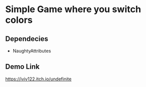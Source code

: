 # Simple Game where you switch colors

## Dependecies
- NaughtyAttributes
## Demo Link 
https://iviv122.itch.io/undefinite 
